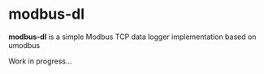 # modbus-dl
**modbus-dl** is a simple Modbus TCP data logger implementation based on umodbus  

Work in progress...